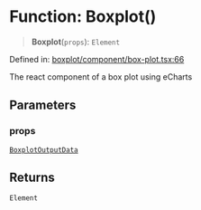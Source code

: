 # Function: Boxplot()

> **Boxplot**(`props`): `Element`

Defined in: [boxplot/component/box-plot.tsx:66](https://github.com/GeoDaCenter/openassistant/blob/65e761aafcb8b3d759c0e5ae9c1cbe8e024f7128/packages/echarts/src/boxplot/component/box-plot.tsx#L66)

The react component of a box plot using eCharts

## Parameters

### props

[`BoxplotOutputData`](../type-aliases/BoxplotOutputData.md)

## Returns

`Element`
